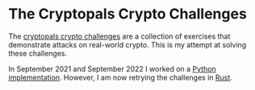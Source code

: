 # The Cryptopals Crypto Challenges

The [cryptopals crypto challenges](https://cryptopals.com/) are a collection of exercises that demonstrate attacks on real-world crypto. This is my attempt at solving these challenges.

In September 2021 and September 2022 I worked on a [Python implementation](./python/). However, I am now retrying the challenges in [Rust](./rust/).
